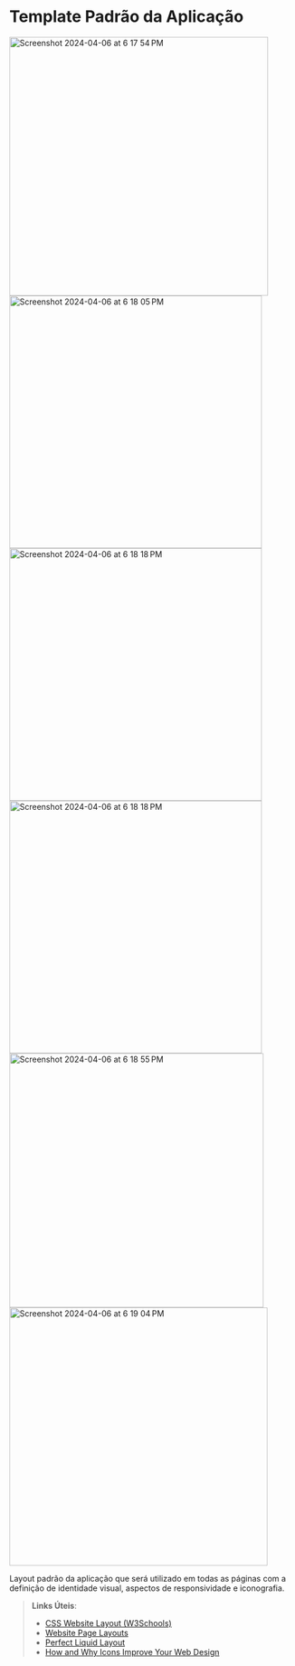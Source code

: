 # Template Padrão da Aplicação


<img width="457" alt="Screenshot 2024-04-06 at 6 17 54 PM" src="https://github.com/ICEI-PUC-Minas-PMV-ADS/pmv-ads-2024-1-e4-proj-infra-t5-pmv-ads-2024-1-e4-proj-infra-t5-grupo05/assets/161225132/efe18708-7dda-4a7b-b915-968f667e1097">

<img width="446" alt="Screenshot 2024-04-06 at 6 18 05 PM" src="https://github.com/ICEI-PUC-Minas-PMV-ADS/pmv-ads-2024-1-e4-proj-infra-t5-pmv-ads-2024-1-e4-proj-infra-t5-grupo05/assets/161225132/91fa443c-59fa-484c-812d-363946f7aec4">

<img width="446" alt="Screenshot 2024-04-06 at 6 18 18 PM" src="https://github.com/ICEI-PUC-Minas-PMV-ADS/pmv-ads-2024-1-e4-proj-infra-t5-pmv-ads-2024-1-e4-proj-infra-t5-grupo05/assets/161225132/b481abbf-1731-44c8-93c2-1841b3056efa">


<img width="446" alt="Screenshot 2024-04-06 at 6 18 18 PM" src="https://github.com/ICEI-PUC-Minas-PMV-ADS/pmv-ads-2024-1-e4-proj-infra-t5-pmv-ads-2024-1-e4-proj-infra-t5-grupo05/assets/161225132/b1e056f9-1d81-48ba-91dd-2e1356bd2f64">

<img width="449" alt="Screenshot 2024-04-06 at 6 18 55 PM" src="https://github.com/ICEI-PUC-Minas-PMV-ADS/pmv-ads-2024-1-e4-proj-infra-t5-pmv-ads-2024-1-e4-proj-infra-t5-grupo05/assets/161225132/fc62c1f2-2d5c-41b2-b4a1-2ed8f8584edb">
<img width="456" alt="Screenshot 2024-04-06 at 6 19 04 PM" src="https://github.com/ICEI-PUC-Minas-PMV-ADS/pmv-ads-2024-1-e4-proj-infra-t5-pmv-ads-2024-1-e4-proj-infra-t5-grupo05/assets/161225132/34d1565b-ac34-418c-ba5c-058aae1b3d08">

Layout padrão da aplicação que será utilizado em todas as páginas com a definição de identidade visual, aspectos de responsividade e iconografia.

> **Links Úteis**:
>
> - [CSS Website Layout (W3Schools)](https://www.w3schools.com/css/css_website_layout.asp)
> - [Website Page Layouts](http://www.cellbiol.com/bioinformatics_web_development/chapter-3-your-first-web-page-learning-html-and-css/website-page-layouts/)
> - [Perfect Liquid Layout](https://matthewjamestaylor.com/perfect-liquid-layouts)
> - [How and Why Icons Improve Your Web Design](https://usabilla.com/blog/how-and-why-icons-improve-you-web-design/)
